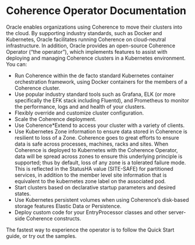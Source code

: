 # Coherence Operator Documentation

Oracle enables organizations using Coherence to move their clusters into the cloud. By supporting industry standards, such as Docker and Kubernetes, Oracle facilitates running Coherence on cloud-neutral infrastructure. In addition, Oracle provides an open-source Coherence Operator (“the operator”), which implements features to assist with deploying and managing Coherence clusters in a Kubernetes environment. You can:
 - Run Coherence within the de facto standard Kubernetes container orchestration framework, using Docker containers for the members of a Coherence cluster.
  - Use popular industry standard tools such as Grafana, ELK (or more specifically the EFK stack including Fluentd), and Prometheus to monitor the performance, logs and and health of your clusters.
  - Flexibly override and customize cluster configuration.
  - Scale the Coherence deployment.
  - Use Coherence*Extend to access your cluster with a variety of clients.
  - Use Kubernetes Zone information to ensure data stored in Coherence is resilient to loss of a Zone. Coherence goes to great efforts to ensure data is safe across processes, machines, racks and sites. When Coherence is deployed to Kubernetes with the Coherence Operator, data will be spread across zones to ensure this underlying principle is supported; thus by default, loss of any zone is a tolerated failure mode. This is reflected in the StatusHA value (SITE-SAFE) for partitioned services, in addition to the member level site information that is equivalent to the kubernetes zone label on the associated pod.
  - Start clusters based on declarative startup parameters and desired states.
  - Use Kubernetes persistent volumes when using Coherence’s disk-based storage features Elastic Data or Persistence.
  - Deploy custom code for your EntryProcessor classes and other server-side Coherence constructs.
  
 The fastest way to experience the operator is to follow the Quick Start guide, or try out the samples.
